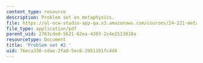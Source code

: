 ```yaml
---
content_type: resource
description: Problem set on metaphysics.
file: https://ol-ocw-studio-app-qa.s3.amazonaws.com/courses/24-221-metaphysics-spring-2015/76eca330cdae2fa85ec629511b1fc4d4_MIT24_221S15_ProblemSet2.pdf
file_type: application/pdf
parent_uid: 2763cded-5621-62ea-4393-2c4e2513818a
resourcetype: Document
title: 'Problem set #2 '
uid: 76eca330-cdae-2fa8-5ec6-29511b1fc4d4
---
```

